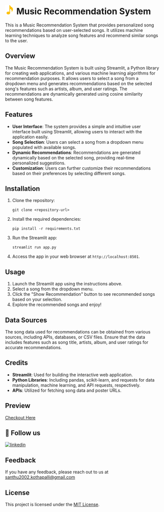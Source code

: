 # <img src="img.png" alt="Img" style="width: 30px; height: auto; background-color: black;"/> Music Recommendation System

This is a Music Recommendation System that provides personalized song recommendations based on user-selected songs. It utilizes machine learning techniques to analyze song features and recommend similar songs to the user.

## Overview

The Music Recommendation System is built using Streamlit, a Python library for creating web applications, and various machine learning algorithms for recommendation purposes. It allows users to select a song from a dropdown menu and generates recommendations based on the selected song's features such as artists, album, and user ratings. The recommendations are dynamically generated using cosine similarity between song features.

## Features

- **User Interface**: The system provides a simple and intuitive user interface built using Streamlit, allowing users to interact with the application easily.
- **Song Selection**: Users can select a song from a dropdown menu populated with available songs.
- **Dynamic Recommendations**: Recommendations are generated dynamically based on the selected song, providing real-time personalized suggestions.
- **Customization**: Users can further customize their recommendations based on their preferences by selecting different songs.

## Installation

1. Clone the repository:

    ```
    git clone <repository-url>
    ```

2. Install the required dependencies:

    ```
    pip install -r requirements.txt
    ```

3. Run the Streamlit app:

    ```
    streamlit run app.py
    ```

4. Access the app in your web browser at `http://localhost:8501`.

## Usage

1. Launch the Streamlit app using the instructions above.
2. Select a song from the dropdown menu.
3. Click the "Show Recommendation" button to see recommended songs based on your selection.
4. Explore the recommended songs and enjoy!

## Data Sources

The song data used for recommendations can be obtained from various sources, including APIs, databases, or CSV files. Ensure that the data includes features such as song title, artists, album, and user ratings for accurate recommendations.

## Credits

- **Streamlit**: Used for building the interactive web application.
- **Python Libraries**: Including pandas, scikit-learn, and requests for data manipulation, machine learning, and API requests, respectively.
- **APIs**: Utilized for fetching song data and poster URLs.

## Preview
[Checkout Here]()

## 🔗 Follow us
[![linkedin](https://img.shields.io/badge/linkedin-0A66C2?style=for-the-badge&logo=linkedin&logoColor=white)](https://www.linkedin.com/in/kothapalli-santhoshi-368951254/)

## Feedback
If you have any feedback, please reach out to us at santhu2002.kothapalli@gmail.com

## License

This project is licensed under the [MIT License](LICENSE).
